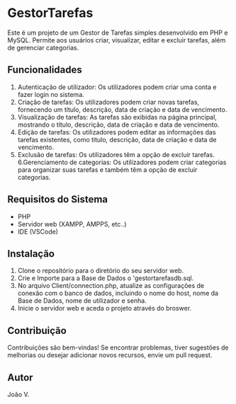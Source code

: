 # GestorTarefas
Este é um projeto de um Gestor de Tarefas simples desenvolvido em PHP e MySQL. Permite aos usuários criar, visualizar, editar e excluir tarefas, além de gerenciar categorias.

## Funcionalidades
1. Autenticação de utilizador: Os utilizadores podem criar uma conta e fazer login no sistema.
2. Criação de tarefas: Os utilizadores podem criar novas tarefas, fornecendo um título, descrição, data de criação e data de vencimento.
3. Visualização de tarefas: As tarefas são exibidas na página principal, mostrando o título, descrição, data de criação e data de vencimento.
4. Edição de tarefas: Os utilizadores podem editar as informações das tarefas existentes, como título, descrição, data de criação e data de vencimento.
5. Exclusão de tarefas: Os utilizadores têm a opção de excluir tarefas.
6.Gerenciamento de categorias: Os utilizadores podem criar categorias para organizar suas tarefas e também têm a opção de excluir categorias.

## Requisitos do Sistema
- PHP
- Servidor web (XAMPP, AMPPS, etc..)
- IDE (VSCode)

## Instalação
1. Clone o repositório para o diretório do seu servidor web.
2. Crie e Importe para a Base de Dados o 'gestortarefasdb.sql.
3. No arquivo Client/connection.php, atualize as configurações de conexão com o banco de dados, incluindo o nome do host, nome da Base de Dados, nome de utilizador e senha.
4. Inicie o servidor web e aceda o projeto através do broswer.

## Contribuição
Contribuições são bem-vindas! Se encontrar problemas, tiver sugestões de melhorias ou desejar adicionar novos recursos, envie um pull request.

## Autor
João V.
